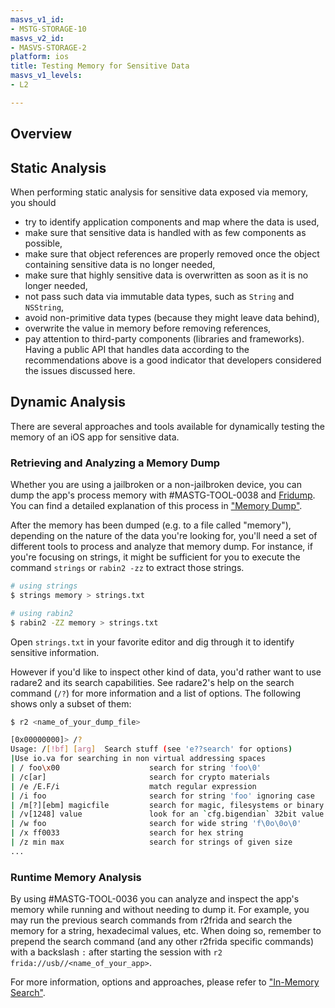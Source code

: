 ```yaml
---
masvs_v1_id:
- MSTG-STORAGE-10
masvs_v2_id:
- MASVS-STORAGE-2
platform: ios
title: Testing Memory for Sensitive Data
masvs_v1_levels:
- L2

---
```


## Overview

## Static Analysis

When performing static analysis for sensitive data exposed via memory, you should

- try to identify application components and map where the data is used,
- make sure that sensitive data is handled with as few components as possible,
- make sure that object references are properly removed once the object containing sensitive data is no longer needed,
- make sure that highly sensitive data is overwritten as soon as it is no longer needed,
- not pass such data via immutable data types, such as `String` and `NSString`,
- avoid non-primitive data types (because they might leave data behind),
- overwrite the value in memory before removing references,
- pay attention to third-party components (libraries and frameworks). Having a public API that handles data according to the recommendations above is a good indicator that developers considered the issues discussed here.

## Dynamic Analysis

There are several approaches and tools available for dynamically testing the memory of an iOS app for sensitive data.

### Retrieving and Analyzing a Memory Dump

Whether you are using a jailbroken or a non-jailbroken device, you can dump the app's process memory with #MASTG-TOOL-0038 and [Fridump](https://github.com/Nightbringer21/fridump "Fridump"). You can find a detailed explanation of this process in ["Memory Dump"](../../../techniques/android/MASTG-TECH-0044.md#memory-dump "Memory Dump").

After the memory has been dumped (e.g. to a file called "memory"), depending on the nature of the data you're looking for, you'll need a set of different tools to process and analyze that memory dump. For instance, if you're focusing on strings, it might be sufficient for you to execute the command `strings` or `rabin2 -zz` to extract those strings.

```bash
# using strings
$ strings memory > strings.txt

# using rabin2
$ rabin2 -ZZ memory > strings.txt
```

Open `strings.txt` in your favorite editor and dig through it to identify sensitive information.

However if you'd like to inspect other kind of data, you'd rather want to use radare2 and its search capabilities. See radare2's help on the search command (`/?`) for more information and a list of options. The following shows only a subset of them:

```bash
$ r2 <name_of_your_dump_file>

[0x00000000]> /?
Usage: /[!bf] [arg]  Search stuff (see 'e??search' for options)
|Use io.va for searching in non virtual addressing spaces
| / foo\x00                    search for string 'foo\0'
| /c[ar]                       search for crypto materials
| /e /E.F/i                    match regular expression
| /i foo                       search for string 'foo' ignoring case
| /m[?][ebm] magicfile         search for magic, filesystems or binary headers
| /v[1248] value               look for an `cfg.bigendian` 32bit value
| /w foo                       search for wide string 'f\0o\0o\0'
| /x ff0033                    search for hex string
| /z min max                   search for strings of given size
...
```

### Runtime Memory Analysis

By using #MASTG-TOOL-0036 you can analyze and inspect the app's memory while running and without needing to dump it. For example, you may run the previous search commands from r2frida and search the memory for a string, hexadecimal values, etc. When doing so, remember to prepend the search command (and any other r2frida specific commands) with a backslash `:` after starting the session with `r2 frida://usb//<name_of_your_app>`.

For more information, options and approaches, please refer to ["In-Memory Search"](../../../techniques/ios/MASTG-TECH-0096.md#in-memory-search "In-Memory Search").
